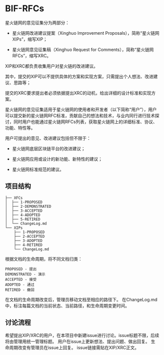 # BIF-RFCs

星火链网的意见征集分为两部分：

- 星火链网改进建议提案（Xinghuo Improvement Proposals），简称“星火链网XIPs”，缩写XIP；

- 星火链网意见征集稿（Xinghuo Request for Comments），简称“星火链网RFCs”，缩写XRC。

XIP和XRC都负责收集用户对星火链的改进建议。

其中，提交的XIP可以不提供具体的方案和实现方案，只需提出个人想法、改进建议、思路等；

提交的XRC要求提出者必须依据提出XRC的动机，给出详细的设计标准和实现方案。

星火链网的意见征集适用于星火链网的使用者和开发者（以下简称“用户”），用户可以提交新的星火链网RFC标准，贡献自己的想法和技术，与业内同行进行技术探讨，同时用户也能通过星火链网RFCs列表，获取星火链网上的详细标准、协议、功能、特性等。

用户可提出的意见、改进建议包括但不限于：

- 星火链网底层区块链平台的改进建议；

- 星火链网应用或设计的新功能、新特性的建议；

- 星火链网标准规范的建议。

## 项目结构
```
├── XFCs
│  ├── 1-PROPOSED
│  ├── 2-DEMONSTRATED
│  ├── 3-ACCEPTED
│  ├── 4-ADOPTED
│  ├── 5-RETIRED
│  └── ChangeLog.md
└── XIPs
    ├── 1-PROPOSED
    ├── 2-ACCEPTED
    ├── 3-ADOPTED
    ├── 4-RETIRED
    └── ChangeLog.md
```
根据文档的生命周期，将不同文档归类：
```
PROPOSED - 提出
DEMONSTRATED - 演示
ACCEPTED - 接受
ADOPTED - 通过
RETIRED - 撤回
```
在文档的生命周期改变后，管理员移动文档至相应的路径下。
在ChangeLog.md中，标注每篇文档的当前状态、当前路径，和生命周期变更时间。

## 讨论流程
希望提出XIP/XRC的用户，在本项目中新建issue进行讨论。issue标题不限，后续将由管理用统一管理标题。
用户在issue上更新想法、提出问题、做出回复。
生命周期改变有管理员在issue上回复。
issue链接需贴在XIP/XRC正文。

